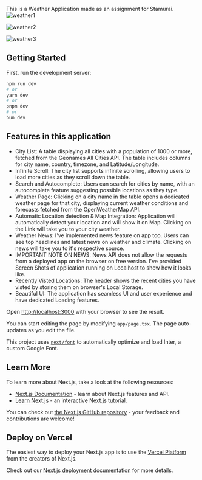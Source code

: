 This is a Weather Application made as an assignment for Stamurai.
![weather1](https://github.com/savarkavi/weather-app/assets/95624618/c6abe47a-bbca-4caa-ac56-b752a54de147)


![weather2](https://github.com/savarkavi/weather-app/assets/95624618/bd8eef29-e8c3-46cd-90e6-86e445b8bff9)


![weather3](https://github.com/savarkavi/weather-app/assets/95624618/b9b3c2ba-b003-46d2-aaeb-5c890a0313b8)


## Getting Started

First, run the development server:

```bash
npm run dev
# or
yarn dev
# or
pnpm dev
# or
bun dev
```

## Features in this application

- City List: A table displaying all cities with a population of 1000 or more, fetched from the Geonames All Cities API. The table includes columns for city name, country, timezone, and Latitude/Longitude.
- Infinite Scroll: The city list supports infinite scrolling, allowing users to load more cities as they scroll down the table.
- Search and Autocomplete: Users can search for cities by name, with an autocomplete feature suggesting possible locations as they type.
- Weather Page: Clicking on a city name in the table opens a dedicated weather page for that city, displaying current weather conditions and forecasts fetched from the OpenWeatherMap API.
- Automatic Location detection & Map Integration: Application will automatically detect your location and will show it on Map. Clicking on the Link will take you to your city weather.
- Weather News: I've implemented news feature on app too. Users can see top headlines and latest news on weather and climate. Clicking on news will take you to it's respective source.
- IMPORTANT NOTE ON NEWS: News API does not allow the requests from a deployed app on the browser on free version. I've provided Screen Shots of application running on Localhost to show how it looks like.
- Recently Visted Locations: The header shows the recent cities you have visted by storing them on browser's Local Storage.
- Beautiful UI: The application has seamless UI and user experience and have dedicated Loading features.

Open [http://localhost:3000](http://localhost:3000) with your browser to see the result.

You can start editing the page by modifying `app/page.tsx`. The page auto-updates as you edit the file.

This project uses [`next/font`](https://nextjs.org/docs/basic-features/font-optimization) to automatically optimize and load Inter, a custom Google Font.

## Learn More

To learn more about Next.js, take a look at the following resources:

- [Next.js Documentation](https://nextjs.org/docs) - learn about Next.js features and API.
- [Learn Next.js](https://nextjs.org/learn) - an interactive Next.js tutorial.

You can check out [the Next.js GitHub repository](https://github.com/vercel/next.js/) - your feedback and contributions are welcome!

## Deploy on Vercel

The easiest way to deploy your Next.js app is to use the [Vercel Platform](https://vercel.com/new?utm_medium=default-template&filter=next.js&utm_source=create-next-app&utm_campaign=create-next-app-readme) from the creators of Next.js.

Check out our [Next.js deployment documentation](https://nextjs.org/docs/deployment) for more details.
